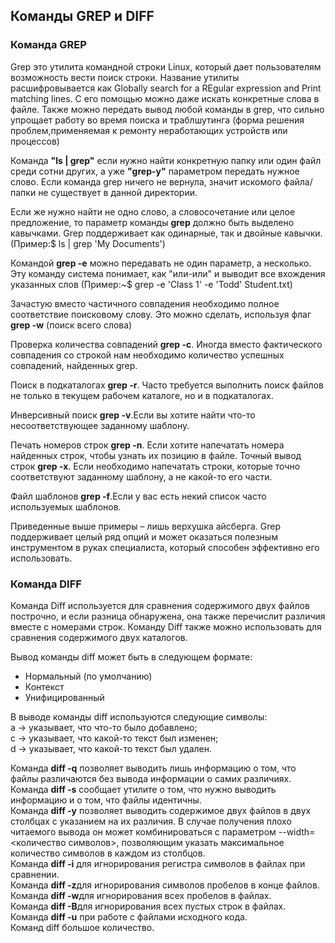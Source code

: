 ## Команды GREP и DIFF
### **Команда GREP**
Grep это утилита командной строки Linux, который дает пользователям возможность вести поиск строки. Название утилиты расшифровывается как Globally search for a REgular expression and Print matching lines. С его помощью можно даже искать конкретные слова в файле. Также можно передать вывод любой команды в grep, что сильно упрощает работу во время поиска и траблшутинга (форма решения проблем,применяемая к ремонту неработающих устройств или процессов)

Команда **"ls | grep"** если нужно найти конкретную папку или один файл среди сотни других, а уже **"grep-у"** параметром передать нужное слово. Если команда grep ничего не вернула, значит искомого файла/папки не существует в данной директории.

Если же нужно найти не одно слово, а словосочетание или целое предложение, то параметр команды **grep** должно быть выделено кавычками. Grep поддерживает как одинарные, так и двойные кавычки. (Пример:$ ls | grep 'My Documents')

Командой **grep -е** можно передавать не один параметр, а несколько. Эту команду система понимает, как "или-или" и выводит все вхождения указанных слов (Пример:~$ grep -е 'Class 1' -е 'Todd' Student.txt)

Зачастую вместо частичного совпадения необходимо полное соответствие поисковому слову. Это можно сделать, используя флаг **grep -w** (поиск всего слова)

Проверка количества совпадений **grep -с**. Иногда вместо фактического совпадения со строкой нам необходимо количество успешных совпадений, найденных grep.

Поиск в подкаталогах **grep -r**. Часто требуется выполнить поиск файлов не только в текущем рабочем каталоге, но и в подкаталогах.

Инверсивный поиск **grep -v**.Если вы хотите найти что-то несоответствующее заданному шаблону.

Печать номеров строк **grep -n**. Если хотите напечатать номера найденных строк, чтобы узнать их позицию в файле.
Точный вывод строк **grep -x**. Если необходимо напечатать строки, которые точно соответствуют заданному шаблону, а не какой-то его части.

Файл шаблонов **grep -f**.Если у вас есть некий список часто используемых шаблонов.

Приведенные выше примеры – лишь верхушка айсберга. Grep поддерживает целый ряд опций и может оказаться полезным инструментом в руках специалиста, который способен эффективно его использовать.


### Команда DIFF
Команда Diff  используется для сравнения содержимого двух файлов построчно, и если разница обнаружена, она также перечислит различия вместе с номерами строк. Команду Diff также можно использовать для сравнения содержимого двух каталогов.

Вывод команды diff может быть в следующем формате:  
- Нормальный (по умолчанию)  
- Контекст  
- Унифицированный  

В выводе команды diff используются следующие символы:  
a -> указывает, что что-то было добавлено;  
c -> указывает, что какой-то текст был изменен;  
d -> указывает, что какой-то текст был удален.  

Команда **diff -q** позволяет выводить лишь информацию о том, что файлы различаются без вывода информации о самих различиях.  
Команда **diff -s** сообщает утилите о том, что нужно выводить информацию и о том, что файлы идентичны.  
Команда **diff -y** позволяет выводить содержимое двух файлов в двух столбцах с указанием на их различия. В случае получения плохо читаемого вывода он может комбинироваться с параметром --width=<количество символов>, позволяющим указать максимальное количество символов в каждом из столбцов.  
Команда **diff -i** для игнорирования регистра символов в файлах при сравнении.  
Команда **diff -z**для игнорирования символов пробелов в конце файлов.  
Команда **diff -w**для игнорирования всех пробелов в файлах.  
Команда **diff -B**для игнорирования всех пустых строк в файлах.  
Команда **diff -u** при работе с файлами исходного кода.  
Команд diff большое количество.